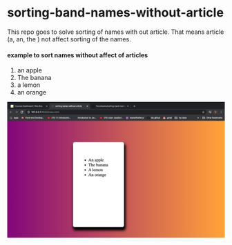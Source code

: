 # sorting-band-names-without-article

This repo goes to solve sorting of names with out article.
That means article (a, an, the ) not affect sorting of the names.

#### example to sort names without affect of articles

1. an apple
2. The banana
3. a lemon
4. an orange

<img src = "image/Screenshot 2020-03-17 at 23.37.51.png" style="width: 200px height 200px;">

